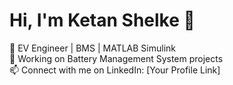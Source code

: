 # Hi, I'm Ketan Shelke 👋  
🚀 EV Engineer | BMS | MATLAB Simulink  
🔧 Working on Battery Management System projects  
📫 Connect with me on LinkedIn: [Your Profile Link]  
